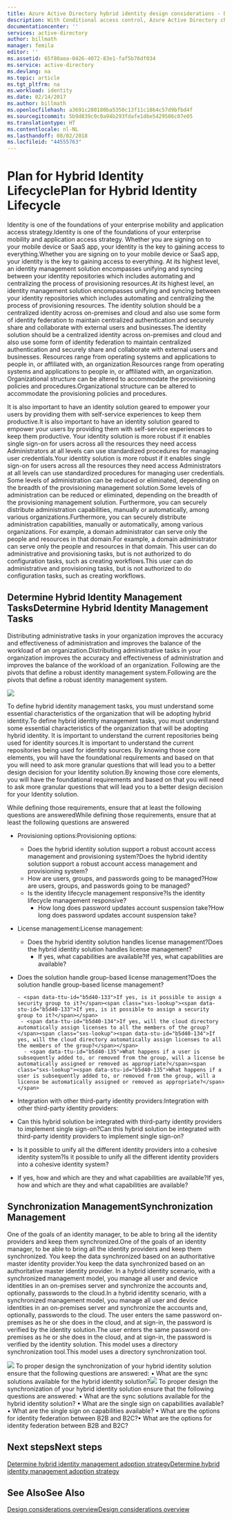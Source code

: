 ```yaml
---
title: Azure Active Directory hybrid identity design considerations - Determine hybrid identity management tasks | Microsoft Docs
description: With Conditional access control, Azure Active Directory checks the specific conditions you pick when authenticating the user and before allowing access to the application. Once those conditions are met, the user is authenticated and allowed access to the application.
documentationcenter: ''
services: active-directory
author: billmath
manager: femila
editor: ''
ms.assetid: 65f80aea-0426-4072-83e1-faf5b76df034
ms.service: active-directory
ms.devlang: na
ms.topic: article
ms.tgt_pltfrm: na
ms.workload: identity
ms.date: 02/14/2017
ms.author: billmath
ms.openlocfilehash: a3691c280180ba5350c13f11c1864c57d9bfbd4f
ms.sourcegitcommit: 5b9d839c0c0a94b293fdafe1d6e5429506c07e05
ms.translationtype: HT
ms.contentlocale: nl-NL
ms.lasthandoff: 08/02/2018
ms.locfileid: "44555763"
---
```

# <a name="plan-for-hybrid-identity-lifecycle"></a><span data-ttu-id="b5d40-104">Plan for Hybrid Identity Lifecycle</span><span class="sxs-lookup"><span data-stu-id="b5d40-104">Plan for Hybrid Identity Lifecycle</span></span>
<span data-ttu-id="b5d40-105">Identity is one of the foundations of your enterprise mobility and application access strategy.</span><span class="sxs-lookup"><span data-stu-id="b5d40-105">Identity is one of the foundations of your enterprise mobility and application access strategy.</span></span> <span data-ttu-id="b5d40-106">Whether you are signing on to your mobile device or SaaS app, your identity is the key to gaining access to everything.</span><span class="sxs-lookup"><span data-stu-id="b5d40-106">Whether you are signing on to your mobile device or SaaS app, your identity is the key to gaining access to everything.</span></span> <span data-ttu-id="b5d40-107">At its highest level, an identity management solution encompasses unifying and syncing between your identity repositories which includes automating and centralizing the process of provisioning resources.</span><span class="sxs-lookup"><span data-stu-id="b5d40-107">At its highest level, an identity management solution encompasses unifying and syncing between your identity repositories which includes automating and centralizing the process of provisioning resources.</span></span> <span data-ttu-id="b5d40-108">The identity solution should be a centralized identity across on-premises and cloud and also use some form of identity federation to maintain centralized authentication and securely share and collaborate with external users and businesses.</span><span class="sxs-lookup"><span data-stu-id="b5d40-108">The identity solution should be a centralized identity across on-premises and cloud and also use some form of identity federation to maintain centralized authentication and securely share and collaborate with external users and businesses.</span></span> <span data-ttu-id="b5d40-109">Resources range from operating systems and applications to people in, or affiliated with, an organization.</span><span class="sxs-lookup"><span data-stu-id="b5d40-109">Resources range from operating systems and applications to people in, or affiliated with, an organization.</span></span> <span data-ttu-id="b5d40-110">Organizational structure can be altered to accommodate the provisioning policies and procedures.</span><span class="sxs-lookup"><span data-stu-id="b5d40-110">Organizational structure can be altered to accommodate the provisioning policies and procedures.</span></span>

<span data-ttu-id="b5d40-111">It is also important to have an identity solution geared to empower your users by providing them with self-service experiences to keep them productive.</span><span class="sxs-lookup"><span data-stu-id="b5d40-111">It is also important to have an identity solution geared to empower your users by providing them with self-service experiences to keep them productive.</span></span> <span data-ttu-id="b5d40-112">Your identity solution is more robust if it enables single sign-on for users across all the resources they need access Administrators at all levels can use standardized procedures for managing user credentials.</span><span class="sxs-lookup"><span data-stu-id="b5d40-112">Your identity solution is more robust if it enables single sign-on for users across all the resources they need access Administrators at all levels can use standardized procedures for managing user credentials.</span></span> <span data-ttu-id="b5d40-113">Some levels of administration can be reduced or eliminated, depending on the breadth of the provisioning management solution.</span><span class="sxs-lookup"><span data-stu-id="b5d40-113">Some levels of administration can be reduced or eliminated, depending on the breadth of the provisioning management solution.</span></span> <span data-ttu-id="b5d40-114">Furthermore, you can securely distribute administration capabilities, manually or automatically, among various organizations.</span><span class="sxs-lookup"><span data-stu-id="b5d40-114">Furthermore, you can securely distribute administration capabilities, manually or automatically, among various organizations.</span></span> <span data-ttu-id="b5d40-115">For example, a domain administrator can serve only the people and resources in that domain.</span><span class="sxs-lookup"><span data-stu-id="b5d40-115">For example, a domain administrator can serve only the people and resources in that domain.</span></span> <span data-ttu-id="b5d40-116">This user can do administrative and provisioning tasks, but is not authorized to do configuration tasks, such as creating workflows.</span><span class="sxs-lookup"><span data-stu-id="b5d40-116">This user can do administrative and provisioning tasks, but is not authorized to do configuration tasks, such as creating workflows.</span></span>

## <a name="determine-hybrid-identity-management-tasks"></a><span data-ttu-id="b5d40-117">Determine Hybrid Identity Management Tasks</span><span class="sxs-lookup"><span data-stu-id="b5d40-117">Determine Hybrid Identity Management Tasks</span></span>
<span data-ttu-id="b5d40-118">Distributing administrative tasks in your organization improves the accuracy and effectiveness of administration and improves the balance of the workload of an organization.</span><span class="sxs-lookup"><span data-stu-id="b5d40-118">Distributing administrative tasks in your organization improves the accuracy and effectiveness of administration and improves the balance of the workload of an organization.</span></span> <span data-ttu-id="b5d40-119">Following are the pivots that define a robust identity management system.</span><span class="sxs-lookup"><span data-stu-id="b5d40-119">Following are the pivots that define a robust identity management system.</span></span>

 ![](https://docstestmedia1.blob.core.windows.net/azure-media/articles/active-directory/media/hybrid-id-design-considerations/Identity_management_considerations.png)

<span data-ttu-id="b5d40-120">To define hybrid identity management tasks, you must understand some essential characteristics of the organization that will be adopting hybrid identity.</span><span class="sxs-lookup"><span data-stu-id="b5d40-120">To define hybrid identity management tasks, you must understand some essential characteristics of the organization that will be adopting hybrid identity.</span></span> <span data-ttu-id="b5d40-121">It is important to understand the current repositories being used for identity sources.</span><span class="sxs-lookup"><span data-stu-id="b5d40-121">It is important to understand the current repositories being used for identity sources.</span></span> <span data-ttu-id="b5d40-122">By knowing those core elements, you will have the foundational requirements and based on that you will need to ask more granular questions that will lead you to a better design decision for your Identity solution.</span><span class="sxs-lookup"><span data-stu-id="b5d40-122">By knowing those core elements, you will have the foundational requirements and based on that you will need to ask more granular questions that will lead you to a better design decision for your Identity solution.</span></span>  

<span data-ttu-id="b5d40-123">While defining those requirements, ensure that at least the following questions are answered</span><span class="sxs-lookup"><span data-stu-id="b5d40-123">While defining those requirements, ensure that at least the following questions are answered</span></span>

* <span data-ttu-id="b5d40-124">Provisioning options:</span><span class="sxs-lookup"><span data-stu-id="b5d40-124">Provisioning options:</span></span> 
  
  * <span data-ttu-id="b5d40-125">Does the hybrid identity solution support a robust account access management and provisioning system?</span><span class="sxs-lookup"><span data-stu-id="b5d40-125">Does the hybrid identity solution support a robust account access management and provisioning system?</span></span>
  * <span data-ttu-id="b5d40-126">How are users, groups, and passwords going to be managed?</span><span class="sxs-lookup"><span data-stu-id="b5d40-126">How are users, groups, and passwords going to be managed?</span></span>
  * <span data-ttu-id="b5d40-127">Is the identity lifecycle management responsive?</span><span class="sxs-lookup"><span data-stu-id="b5d40-127">Is the identity lifecycle management responsive?</span></span> 
    * <span data-ttu-id="b5d40-128">How long does password updates account suspension take?</span><span class="sxs-lookup"><span data-stu-id="b5d40-128">How long does password updates account suspension take?</span></span>
* <span data-ttu-id="b5d40-129">License management:</span><span class="sxs-lookup"><span data-stu-id="b5d40-129">License management:</span></span> 
  
  * <span data-ttu-id="b5d40-130">Does the hybrid identity solution handles license management?</span><span class="sxs-lookup"><span data-stu-id="b5d40-130">Does the hybrid identity solution handles license management?</span></span>
    * <span data-ttu-id="b5d40-131">If yes, what capabilities are available?</span><span class="sxs-lookup"><span data-stu-id="b5d40-131">If yes, what capabilities are available?</span></span>
* <span data-ttu-id="b5d40-132">Does the solution handle group-based license management?</span><span class="sxs-lookup"><span data-stu-id="b5d40-132">Does the solution handle group-based license management?</span></span> 
  
      - <span data-ttu-id="b5d40-133">If yes, is it possible to assign a security group to it?</span><span class="sxs-lookup"><span data-stu-id="b5d40-133">If yes, is it possible to assign a security group to it?</span></span> 
       - <span data-ttu-id="b5d40-134">If yes, will the cloud directory automatically assign licenses to all the members of the group?</span><span class="sxs-lookup"><span data-stu-id="b5d40-134">If yes, will the cloud directory automatically assign licenses to all the members of the group?</span></span> 
        - <span data-ttu-id="b5d40-135">What happens if a user is subsequently added to, or removed from the group, will a license be automatically assigned or removed as appropriate?</span><span class="sxs-lookup"><span data-stu-id="b5d40-135">What happens if a user is subsequently added to, or removed from the group, will a license be automatically assigned or removed as appropriate?</span></span> 
* <span data-ttu-id="b5d40-136">Integration with other third-party identity providers:</span><span class="sxs-lookup"><span data-stu-id="b5d40-136">Integration with other third-party identity providers:</span></span>
* <span data-ttu-id="b5d40-137">Can this hybrid solution be integrated with third-party identity providers to implement single sign-on?</span><span class="sxs-lookup"><span data-stu-id="b5d40-137">Can this hybrid solution be integrated with third-party identity providers to implement single sign-on?</span></span>
* <span data-ttu-id="b5d40-138">Is it possible to unify all the different identity providers into a cohesive identity system?</span><span class="sxs-lookup"><span data-stu-id="b5d40-138">Is it possible to unify all the different identity providers into a cohesive identity system?</span></span>
* <span data-ttu-id="b5d40-139">If yes, how and which are they and what capabilities are available?</span><span class="sxs-lookup"><span data-stu-id="b5d40-139">If yes, how and which are they and what capabilities are available?</span></span>

## <a name="synchronization-management"></a><span data-ttu-id="b5d40-140">Synchronization Management</span><span class="sxs-lookup"><span data-stu-id="b5d40-140">Synchronization Management</span></span>
<span data-ttu-id="b5d40-141">One of the goals of an identity manager, to be able to bring all the identity providers and keep them synchronized.</span><span class="sxs-lookup"><span data-stu-id="b5d40-141">One of the goals of an identity manager, to be able to bring all the identity providers and keep them synchronized.</span></span> <span data-ttu-id="b5d40-142">You keep the data synchronized based on an authoritative master identity provider.</span><span class="sxs-lookup"><span data-stu-id="b5d40-142">You keep the data synchronized based on an authoritative master identity provider.</span></span> <span data-ttu-id="b5d40-143">In a hybrid identity scenario, with a synchronized management model, you manage all user and device identities in an on-premises server and synchronize the accounts and, optionally, passwords to the cloud.</span><span class="sxs-lookup"><span data-stu-id="b5d40-143">In a hybrid identity scenario, with a synchronized management model, you manage all user and device identities in an on-premises server and synchronize the accounts and, optionally, passwords to the cloud.</span></span> <span data-ttu-id="b5d40-144">The user enters the same password on-premises as he or she does in the cloud, and at sign-in, the password is verified by the identity solution.</span><span class="sxs-lookup"><span data-stu-id="b5d40-144">The user enters the same password on-premises as he or she does in the cloud, and at sign-in, the password is verified by the identity solution.</span></span> <span data-ttu-id="b5d40-145">This model uses a directory synchronization tool.</span><span class="sxs-lookup"><span data-stu-id="b5d40-145">This model uses a directory synchronization tool.</span></span>

<span data-ttu-id="b5d40-146">![](https://docstestmedia1.blob.core.windows.net/azure-media/articles/active-directory/media/hybrid-id-design-considerations/Directory_synchronization.png) To proper design the synchronization of your hybrid identity solution ensure that the following questions are answered: •    What are the sync solutions available for the hybrid identity solution?</span><span class="sxs-lookup"><span data-stu-id="b5d40-146">![](https://docstestmedia1.blob.core.windows.net/azure-media/articles/active-directory/media/hybrid-id-design-considerations/Directory_synchronization.png) To proper design the synchronization of your hybrid identity solution ensure that the following questions are answered: •    What are the sync solutions available for the hybrid identity solution?</span></span>
<span data-ttu-id="b5d40-147">•    What are the single sign on capabilities available?</span><span class="sxs-lookup"><span data-stu-id="b5d40-147">•    What are the single sign on capabilities available?</span></span>
<span data-ttu-id="b5d40-148">•    What are the options for identity federation between B2B and B2C?</span><span class="sxs-lookup"><span data-stu-id="b5d40-148">•    What are the options for identity federation between B2B and B2C?</span></span>

## <a name="next-steps"></a><span data-ttu-id="b5d40-149">Next steps</span><span class="sxs-lookup"><span data-stu-id="b5d40-149">Next steps</span></span>
[<span data-ttu-id="b5d40-150">Determine hybrid identity management adoption strategy</span><span class="sxs-lookup"><span data-stu-id="b5d40-150">Determine hybrid identity management adoption strategy</span></span>](active-directory-hybrid-identity-design-considerations-lifecycle-adoption-strategy.md)

## <a name="see-also"></a><span data-ttu-id="b5d40-151">See Also</span><span class="sxs-lookup"><span data-stu-id="b5d40-151">See Also</span></span>
[<span data-ttu-id="b5d40-152">Design considerations overview</span><span class="sxs-lookup"><span data-stu-id="b5d40-152">Design considerations overview</span></span>](active-directory-hybrid-identity-design-considerations-overview.md)




